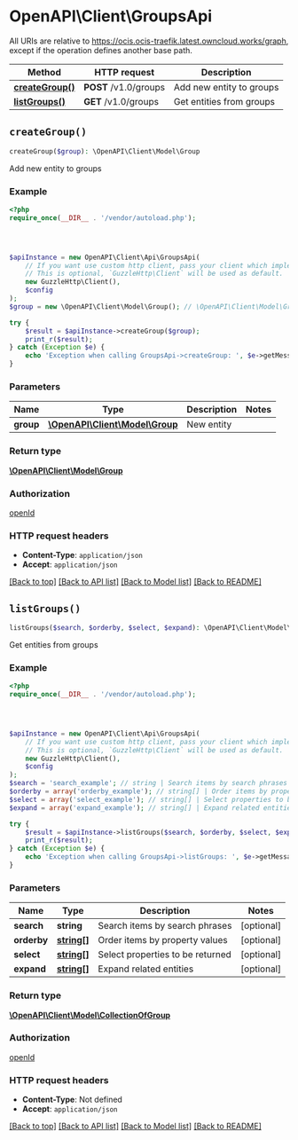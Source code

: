 # OpenAPI\Client\GroupsApi

All URIs are relative to https://ocis.ocis-traefik.latest.owncloud.works/graph, except if the operation defines another base path.

| Method | HTTP request | Description |
| ------------- | ------------- | ------------- |
| [**createGroup()**](GroupsApi.md#createGroup) | **POST** /v1.0/groups | Add new entity to groups |
| [**listGroups()**](GroupsApi.md#listGroups) | **GET** /v1.0/groups | Get entities from groups |


## `createGroup()`

```php
createGroup($group): \OpenAPI\Client\Model\Group
```

Add new entity to groups

### Example

```php
<?php
require_once(__DIR__ . '/vendor/autoload.php');




$apiInstance = new OpenAPI\Client\Api\GroupsApi(
    // If you want use custom http client, pass your client which implements `GuzzleHttp\ClientInterface`.
    // This is optional, `GuzzleHttp\Client` will be used as default.
    new GuzzleHttp\Client(),
    $config
);
$group = new \OpenAPI\Client\Model\Group(); // \OpenAPI\Client\Model\Group | New entity

try {
    $result = $apiInstance->createGroup($group);
    print_r($result);
} catch (Exception $e) {
    echo 'Exception when calling GroupsApi->createGroup: ', $e->getMessage(), PHP_EOL;
}
```

### Parameters

| Name | Type | Description  | Notes |
| ------------- | ------------- | ------------- | ------------- |
| **group** | [**\OpenAPI\Client\Model\Group**](../Model/Group.md)| New entity | |

### Return type

[**\OpenAPI\Client\Model\Group**](../Model/Group.md)

### Authorization

[openId](../../README.md#openId)

### HTTP request headers

- **Content-Type**: `application/json`
- **Accept**: `application/json`

[[Back to top]](#) [[Back to API list]](../../README.md#endpoints)
[[Back to Model list]](../../README.md#models)
[[Back to README]](../../README.md)

## `listGroups()`

```php
listGroups($search, $orderby, $select, $expand): \OpenAPI\Client\Model\CollectionOfGroup
```

Get entities from groups

### Example

```php
<?php
require_once(__DIR__ . '/vendor/autoload.php');




$apiInstance = new OpenAPI\Client\Api\GroupsApi(
    // If you want use custom http client, pass your client which implements `GuzzleHttp\ClientInterface`.
    // This is optional, `GuzzleHttp\Client` will be used as default.
    new GuzzleHttp\Client(),
    $config
);
$search = 'search_example'; // string | Search items by search phrases
$orderby = array('orderby_example'); // string[] | Order items by property values
$select = array('select_example'); // string[] | Select properties to be returned
$expand = array('expand_example'); // string[] | Expand related entities

try {
    $result = $apiInstance->listGroups($search, $orderby, $select, $expand);
    print_r($result);
} catch (Exception $e) {
    echo 'Exception when calling GroupsApi->listGroups: ', $e->getMessage(), PHP_EOL;
}
```

### Parameters

| Name | Type | Description  | Notes |
| ------------- | ------------- | ------------- | ------------- |
| **search** | **string**| Search items by search phrases | [optional] |
| **orderby** | [**string[]**](../Model/string.md)| Order items by property values | [optional] |
| **select** | [**string[]**](../Model/string.md)| Select properties to be returned | [optional] |
| **expand** | [**string[]**](../Model/string.md)| Expand related entities | [optional] |

### Return type

[**\OpenAPI\Client\Model\CollectionOfGroup**](../Model/CollectionOfGroup.md)

### Authorization

[openId](../../README.md#openId)

### HTTP request headers

- **Content-Type**: Not defined
- **Accept**: `application/json`

[[Back to top]](#) [[Back to API list]](../../README.md#endpoints)
[[Back to Model list]](../../README.md#models)
[[Back to README]](../../README.md)
